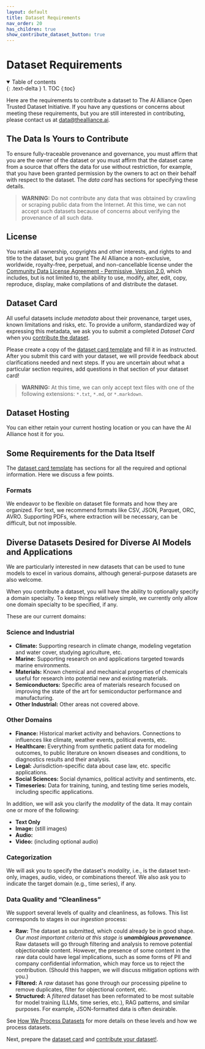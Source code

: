 ```yaml
---
layout: default
title: Dataset Requirements
nav_order: 20
has_children: true
show_contribute_dataset_button: true
---
```


# Dataset Requirements

<details open markdown="block">
  <summary>
    Table of contents
  </summary>
  {: .text-delta }
1. TOC
{:toc}
</details>

Here are the requirements to contribute a dataset to The AI Alliance Open Trusted Dataset Initiative. If you have any questions or concerns about meeting these requirements, but you are still interested in contributing, please contact us at [data@thealliance.ai](mailto:data@thealliance.ai).

## The Data Is Yours to Contribute

To ensure fully-traceable provenance and governance, you must affirm that you are the owner of the dataset or you must affirm that the dataset came from a source that offers the data for use without restriction, for example, that you have been granted permission by the owners to act on their behalf with respect to the dataset. The _data card_ has sections for specifying these details. 

> **WARNING:** Do not contribute any data that was obtained by crawling or scraping public data from the Internet. At this time, we can not accept such datasets because of concerns about verifying the provenance of all such data.

## License 

You retain all ownership, copyrights and other interests, and rights to and title to the dataset, but you grant The AI Alliance a non-exclusive, worldwide, royalty-free, perpetual, and non-cancellable license under the [Community Data License Agreement - Permissive, Version 2.0](https://cdla.dev/permissive-2-0/), which includes, but is not limited to, the ability to use, modify, alter, edit, copy, reproduce, display, make compilations of and distribute the dataset.

## Dataset Card

All useful datasets include _metadata_ about their provenance, target uses, known limitations and risks, etc. To provide a uniform, standardized way of expressing this metadata, we ask you to submit a completed _Dataset Card_ when you [contribute the dataset]({{site.baseurl}}/contributing).

Please create a copy of the [dataset card template]({{site.baseurl}}/dataset-requirements/dataset-card-template) and fill it in as instructed. After you submit this card with your dataset, we will provide feedback about clarifications needed and next steps. If you are uncertain about what a particular section requires, add questions in that section of your dataset card!

> **WARNING:** At this time, we can only accept text files with one of the following extensions: `*.txt`, `*.md`, or `*.markdown`.

## Dataset Hosting

You can either retain your current hosting location or you can have the AI Alliance host it for you.

## Some Requirements for the Data Itself

The [dataset card template]({{site.baseurl}}/dataset-requirements/dataset-card-template) has sections for all the required and optional information. Here we discuss a few points.

### Formats

We endeavor to be flexible on dataset file formats and how they are organized. For text, we recommend formats like CSV, JSON, Parquet, ORC, AVRO. Supporting PDFs, where extraction will be necessary, can be difficult, but not impossible.

## Diverse Datasets Desired for Diverse AI Models and Applications

We are particularly interested in new datasets that can be used to tune models to excel in various domains, although general-purpose datasets are also welcome. 

When you contribute a dataset, you will have the ability to optionally specify a domain specialty. To keep things relatively simple, we currently only allow one domain specialty to be specified, if any.

These are our current domains:

### Science and Industrial

* **Climate:** Supporting research in climate change, modeling vegetation and water cover, studying agriculture, etc.
* **Marine:** Supporting research on and applications targeted towards marine environments.
* **Materials:** Known chemical and mechanical properties of chemicals useful for research into potential new and existing materials. 
* **Semiconductors:** Specific area of materials research focused on improving the state of the art for semiconductor performance and manufacturing.
* **Other Industrial:** Other areas not covered above.

### Other Domains

* **Finance:** Historical market activity and behaviors. Connections to influences like climate, weather events, political events, etc. 
* **Healthcare:** Everything from synthetic patient data for modeling outcomes, to public literature on known diseases and conditions, to diagnostics results and their analysis.
* **Legal:** Jurisdiction-specific data about case law, etc.
specific applications.
* **Social Sciences:** Social dynamics, political activity and sentiments, etc.
* **Timeseries:** Data for training, tuning, and testing time series models, including specific applications.

In addition, we will ask you clarify the _modality_ of the data. It may contain one or more of the following:

* **Text Only**
* **Image:** (still images)
* **Audio:** 
* **Video:** (including optional audio)


### Categorization

We will ask you to specify the dataset's _modality_, i.e., is the dataset text-only, images, audio, video, or combinations thereof. We also ask you to indicate the target domain (e.g., time series), if any.

### Data Quality and &ldquo;Cleanliness&rdquo;

We support several levels of quality and cleanliness, as follows. This list corresponds to stages in our _ingestion_ process:

* **Raw:** The dataset as submitted, which could already be in good shape. _Our most important criteria at this stage is **unambigious provenance**._ Raw datasets will go through filtering and analysis to remove potential objectionable content. However, the presence of some content in the raw data could have legal implications, such as some forms of PII and company confidential information, which may force us to reject the contribution. (Should this happen, we will discuss mitigation options with you.)
* **Filtered:** A _raw_ dataset has gone through our processing pipeline to remove duplicates, filter for objectional content, etc.
* **Structured:** A _filtered_ dataset has been reformated to be most suitable for model training (LLMs, time series, etc.), RAG patterns, and similar purposes. For example, JSON-formatted data is often desirable. 

See [How We Process Datasets]({{site.baseurl}}/our-processing) for more details on these levels and how we process datasets.

Next, prepare the [dataset card]({{site.baseurl}}/dataset-requirements/dataset-card-template) and [contribute your dataset!]({{site.baseurl}}/contributing).

